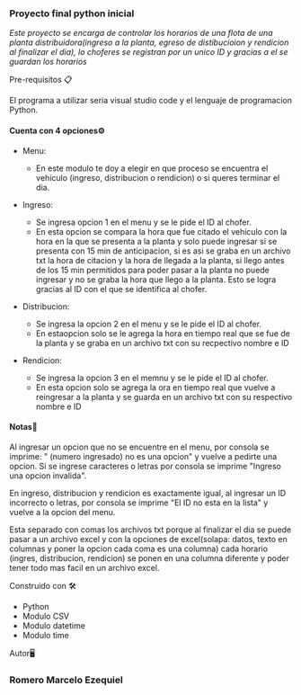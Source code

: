### Proyecto final python inicial


*Este proyecto se encarga de controlar los horarios de una flota de una planta distribuidora(ingreso a la planta, egreso de distibucioion y rendicion al finalizar el dia),
lo choferes se registran por un unico ID y gracias a el se guardan los horarios*

Pre-requisitos 📋

El programa a utilizar seria visual studio code y el lenguaje de programacion Python.

#### Cuenta con 4 opciones⚙️
* Menu:
   
   * En este modulo te doy a elegir en que proceso se encuentra el vehiculo (ingreso, distribucion o rendicion) o si queres terminar el dia.

* Ingreso:

   * Se ingresa opcion 1 en el menu y se le pide el ID al chofer.
   * En esta opcion se compara la hora que fue citado el vehiculo con la hora en la que se presenta a la planta y solo puede ingresar si se presenta con 15 min de anticipacion, si
   es asi se graba en un archivo txt la hora de citacion y la hora de llegada a la planta, si llego antes de los 15 min permitidos para poder pasar a la planta no puede ingresar 
   y no se graba la hora que llego a la planta. Esto se logra gracias al ID con el que se identifica al chofer.
  
* Distribucion:

  * Se ingresa la opcion 2 en el menu y se le pide el ID al chofer.
  * En estaopcion solo se le agrega la hora en tiempo real que se fue de la planta y se graba en un archivo txt con su recpectivo nombre  e ID
  
* Rendicion:
  
  * Se ingresa la opcion 3 en el memnu y se le pide el ID al chofer.
  * En esta opcion solo se agrega la ora en tiempo real que vuelve a reingresar a la planta y se guarda en un archivo txt con su respectivo nombre e ID
  
   
 #### Notas📄
 
Al ingresar un opcion que no se encuentre en el menu, por consola se imprime: " (numero ingresado) no es una opcion" y vuelve a pedirte una opcion. Si se ingrese caracteres o letras
por consola se imprime "Ingreso una opcion invalida".

En ingreso, distribucion y rendicion es exactamente igual, al ingresar un ID incorrecto o letras, por consola se imprime "El ID no esta en la lista" y vuelve a la opcion del menu.

Esta separado con comas los archivos txt porque al finalizar el dia se puede pasar a un archivo excel y con la opciones de excel(solapa: datos, texto en columnas y poner la opcion cada coma es una columna) cada horario (ingres, distribucion, rendicion) se ponen en una columna diferente y poder tener todo mas facil en un archivo excel.


Construido con 🛠️
  * Python
  * Modulo CSV
  * Modulo datetime
  * Modulo time
  
  
  
  
Autor🖥️
  
### Romero Marcelo Ezequiel
 
